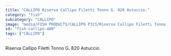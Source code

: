 ```yaml
---
title: "CALLIPO Riserva Callipo Filetti Tonno G. 820 Astuccio."
category: "fish"
subcategory: "CALLIPO"
image: "media/FISH PRODUCTS/CALLIPO PICS/Riserva Callipo Filetti Tonno g. 820 Astuccio..jpg"
id: "fish-callipo-480"
tags: ["CALLIPO"]
---
```


Riserva Callipo Filetti Tonno G. 820 Astuccio.
